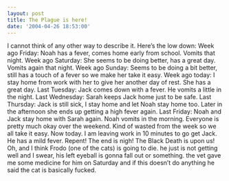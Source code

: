 ```yaml
---
layout: post
title: The Plague is here!
date: '2004-04-26 18:53:00'
---
```


I cannot think of any other way to describe it. Here’s the low down: Week ago Friday: Noah has a fever, comes home early from school. Vomits that night. Week ago Saturday: She seems to be doing better, has a great day. Vomits again that night. Week ago Sunday: Seems to be doing a bit better, still has a touch of a fever so we make her take it easy. Week ago today: I stay home from work with her to give her another day of rest. She has a great day. Last Tuesday: Jack comes down with a fever. He vomits a little in the night. Last Wednesday: Sarah keeps Jack home just to be safe. Last Thursday: Jack is still sick, I stay home and let Noah stay home too. Later in the afternoon she ends up getting a high fever again. Last Friday: Noah and Jack stay home with Sarah again. Noah vomits in the morning. Everyone is pretty much okay over the weekend. Kind of wasted from the week so we all take it easy. Now today. I am leaving work in 10 minutes to go get Jack. He has a mild fever. Repent! The end is nigh! The Black Death is upon us! Oh, and I think Frodo (one of the cats) is going to die. he just is not getting well and I swear, his left eyeball is gonna fall out or something. the vet gave me some medicine for him on Saturday and if this doesn’t do anything he said the cat is basically fucked.

<!--kg-card-end: markdown-->